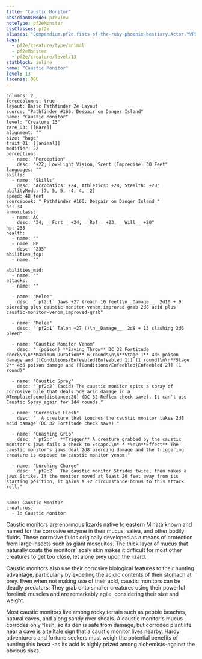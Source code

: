 ```yaml
---
title: "Caustic Monitor"
obsidianUIMode: preview
noteType: pf2eMonster
cssClasses: pf2e
aliases: "Compendium.pf2e.fists-of-the-ruby-phoenix-bestiary.Actor.YVP3pM7jxY9Gyouy" 
tags:
  - pf2e/creature/type/animal
  - pf2eMonster
  - pf2e/creature/level/13
statblock: inline
name: "Caustic Monitor"
level: 13
license: OGL
---
```


```statblock
columns: 2
forcecolumns: true
layout: Basic Pathfinder 2e Layout
source: "Pathfinder #166: Despair on Danger Island"
name: "Caustic Monitor"
level: "Creature 13"
rare_03: [[Rare]]
alignment: ""
size: "huge"
trait_01: [[animal]]
modifier: 22
perception:
  - name: "Perception"
    desc: "+22; Low-Light Vision, Scent (Imprecise) 30 Feet"
languages: ""
skills:
  - name: "Skills"
    desc: "Acrobatics: +24, Athletics: +28, Stealth: +20"
abilityMods: [7, 5, 5, -4, 4, -2]
speed: 40 feet
sourcebook: "_Pathfinder #166: Despair on Danger Island_"
ac: 34
armorclass:
  - name: AC
    desc: "34; __Fort__ +24, __Ref__ +23, __Will__ +20"
hp: 235
health:
  - name: ""
  - name: HP
    desc: "235"
abilities_top:
  - name: ""

abilities_mid:
  - name: ""
attacks:
  - name: ""

  - name: "Melee"
    desc: "`pf2:1` Jaws +27 (reach 10 feet)\n__Damage__  2d10 + 9 piercing plus caustic-monitor-venom,improved-grab 2d8 acid plus caustic-monitor-venom,improved-grab"

  - name: "Melee"
    desc: "`pf2:1` Talon +27 ()\n__Damage__  2d8 + 13 slashing 2d6 bleed"

  - name: "Caustic Monitor Venom"
    desc: " (poison) **Saving Throw** DC 32 Fortitude check\n\n**Maximum Duration** 6 rounds\n\n**Stage 1** 4d6 poison damage and [[Conditions/Enfeebled|Enfeebled 1]] (1 round)\n\n**Stage 2** 4d6 poison damage and [[Conditions/Enfeebled|Enfeebled 2]] (1 round)"

  - name: "Caustic Spray"
    desc: "`pf2:2` (acid) The caustic monitor spits a spray of corrosive bile that deals 5d8 acid damage in a @Template[cone|distance:20] (DC 32 Reflex check save). It can't use Caustic Spray again for 1d4 rounds."

  - name: "Corrosive Flesh"
    desc: "  A creature that touches the caustic monitor takes 2d8 acid damage (DC 32 Fortitude check save)."

  - name: "Gnashing Grip"
    desc: "`pf2:r`  **Trigger** A creature grabbed by the caustic monitor's jaws fails a check to Escape.\n* * *\n\n**Effect** The caustic monitor's jaws deal 2d8 piercing damage and the triggering creature is exposed to caustic monitor venom."

  - name: "Lurching Charge"
    desc: "`pf2:2`  The caustic monitor Strides twice, then makes a jaws Strike. If the monitor moved at least 20 feet away from its starting position, it gains a +2 circumstance bonus to this attack roll."
 
```

```encounter-table
name: Caustic Monitor
creatures:
  - 1: Caustic Monitor
```



Caustic monitors are enormous lizards native to eastern Minata known and named for the corrosive enzyme in their mucus, saliva, and other bodily fluids. These corrosive fluids originally developed as a means of protection from large insects such as giant mosquitos. The thick layer of mucus that naturally coats the monitors' scaly skin makes it difficult for most other creatures to get too close, let alone prey upon the lizard.

Caustic monitors also use their corrosive biological features to their hunting advantage, particularly by expelling the acidic contents of their stomach at prey. Even when not making use of their acid, caustic monitors can be deadly predators: They grab onto smaller creatures using their powerful forelimb muscles and are remarkably agile, considering their size and weight.

Most caustic monitors live among rocky terrain such as pebble beaches, natural caves, and along sandy river shoals. A caustic monitor's mucus corrodes only flesh, so its den is safe from damage, but corroded plant life near a cave is a telltale sign that a caustic monitor lives nearby. Hardy adventurers and fortune seekers must weigh the potential benefits of hunting this beast -as its acid is highly prized among alchemists-against the obvious risks.
